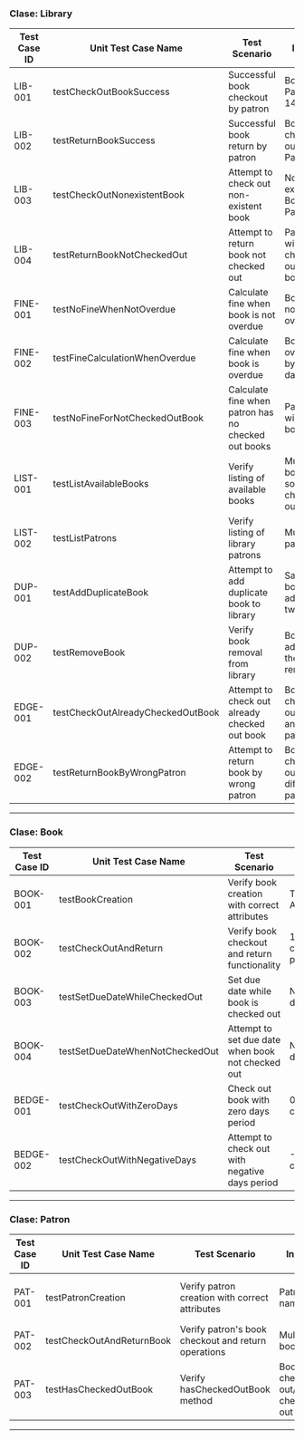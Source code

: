 ### **Clase: Library**

| Test Case ID | Unit Test Case Name             | Test Scenario                                                                 | Input                                                                 | Expected Outcome                     | Remarks                     |
|--------------|----------------------------------|-------------------------------------------------------------------------------|-----------------------------------------------------------------------|--------------------------------------|-----------------------------|
| LIB-001      | testCheckOutBookSuccess         | Successful book checkout by patron                                            | Book, Patron, 14 days                                                | true, book.isCheckedOut() = true     | Happy path                  |
| LIB-002      | testReturnBookSuccess           | Successful book return by patron                                              | Book checked out by Patron                                            | true, book.isCheckedOut() = false    | Happy path                  |
| LIB-003      | testCheckOutNonexistentBook     | Attempt to check out non-existent book                                        | Non-existent Book, Patron                                             | false                                 | Negative case               |
| LIB-004      | testReturnBookNotCheckedOut     | Attempt to return book not checked out                                        | Patron with no checked out books                                      | false                                 | Negative case               |
| FINE-001     | testNoFineWhenNotOverdue        | Calculate fine when book is not overdue                                       | Book not overdue                                                     | 0.0                                  | Happy path                  |
| FINE-002     | testFineCalculationWhenOverdue  | Calculate fine when book is overdue                                           | Book overdue by 5 days                                               | 2.50                                 | Business logic              |
| FINE-003     | testNoFineForNotCheckedOutBook  | Calculate fine when patron has no checked out books                           | Patron with no books                                                 | 0.0                                  | Edge case                   |
| LIST-001     | testListAvailableBooks          | Verify listing of available books                                             | Multiple books, some checked out                                      | Correct available books count        | State verification          |
| LIST-002     | testListPatrons                 | Verify listing of library patrons                                             | Multiple patrons                                                     | Correct patron count and content     | Basic functionality         |
| DUP-001      | testAddDuplicateBook            | Attempt to add duplicate book to library                                      | Same book added twice                                                 | Only one book in library             | Business rule               |
| DUP-002      | testRemoveBook                  | Verify book removal from library                                              | Book added then removed                                               | Empty book list                      | Basic functionality         |
| EDGE-001     | testCheckOutAlreadyCheckedOutBook | Attempt to check out already checked out book                                 | Book checked out by another patron                                   | false                                 | Concurrency-like case       |
| EDGE-002     | testReturnBookByWrongPatron      | Attempt to return book by wrong patron                                        | Book checked out by different patron                                  | false                                 | Authorization case          |

---

### **Clase: Book**

| Test Case ID | Unit Test Case Name             | Test Scenario                                                                 | Input                                                                 | Expected Outcome                     | Remarks                     |
|--------------|----------------------------------|-------------------------------------------------------------------------------|-----------------------------------------------------------------------|--------------------------------------|-----------------------------|
| BOOK-001     | testBookCreation                | Verify book creation with correct attributes                                  | Title, Author                                                         | Correct title, author, initial state | Basic functionality         |
| BOOK-002     | testCheckOutAndReturn           | Verify book checkout and return functionality                                 | 14 days checkout period                                               | Correct state changes                | State verification          |
| BOOK-003     | testSetDueDateWhileCheckedOut   | Set due date while book is checked out                                        | New due date                                                          | Due date updated                     | State-dependent operation   |
| BOOK-004     | testSetDueDateWhenNotCheckedOut | Attempt to set due date when book not checked out                             | New due date                                                          | Throws IllegalStateException         | Exception case              |
| BEDGE-001    | testCheckOutWithZeroDays        | Check out book with zero days period                                          | 0 days checkout                                                      | Due date = today                     | Boundary case               |
| BEDGE-002    | testCheckOutWithNegativeDays    | Attempt to check out with negative days period                                | -1 day checkout                                                      | Throws IllegalArgumentException      | Invalid input case          |

---

### **Clase: Patron**

| Test Case ID | Unit Test Case Name             | Test Scenario                                                                 | Input                                                                 | Expected Outcome                     | Remarks                     |
|--------------|----------------------------------|-------------------------------------------------------------------------------|-----------------------------------------------------------------------|--------------------------------------|-----------------------------|
| PAT-001      | testPatronCreation              | Verify patron creation with correct attributes                                | Patron name                                                           | Correct name, empty book list        | Basic functionality         |
| PAT-002      | testCheckOutAndReturnBook       | Verify patron's book checkout and return operations                           | Multiple books                                                        | Correct book list changes            | State verification          |
| PAT-003      | testHasCheckedOutBook           | Verify hasCheckedOutBook method                                               | Book checked out/not checked out                                      | Correct boolean result               | Query method test           |

---

